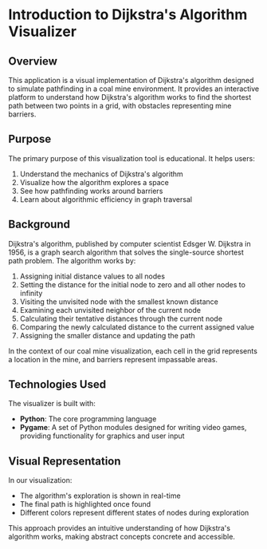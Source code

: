 # Introduction to Dijkstra's Algorithm Visualizer

## Overview

This application is a visual implementation of Dijkstra's algorithm designed to simulate pathfinding in a coal mine environment. It provides an interactive platform to understand how Dijkstra's algorithm works to find the shortest path between two points in a grid, with obstacles representing mine barriers.

## Purpose

The primary purpose of this visualization tool is educational. It helps users:

1. Understand the mechanics of Dijkstra's algorithm
2. Visualize how the algorithm explores a space
3. See how pathfinding works around barriers
4. Learn about algorithmic efficiency in graph traversal

## Background

Dijkstra's algorithm, published by computer scientist Edsger W. Dijkstra in 1956, is a graph search algorithm that solves the single-source shortest path problem. The algorithm works by:

1. Assigning initial distance values to all nodes
2. Setting the distance for the initial node to zero and all other nodes to infinity
3. Visiting the unvisited node with the smallest known distance
4. Examining each unvisited neighbor of the current node
5. Calculating their tentative distances through the current node
6. Comparing the newly calculated distance to the current assigned value
7. Assigning the smaller distance and updating the path

In the context of our coal mine visualization, each cell in the grid represents a location in the mine, and barriers represent impassable areas.

## Technologies Used

The visualizer is built with:

- **Python**: The core programming language
- **Pygame**: A set of Python modules designed for writing video games, providing functionality for graphics and user input

## Visual Representation

In our visualization:
- The algorithm's exploration is shown in real-time
- The final path is highlighted once found
- Different colors represent different states of nodes during exploration

This approach provides an intuitive understanding of how Dijkstra's algorithm works, making abstract concepts concrete and accessible.